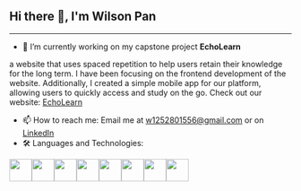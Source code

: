 ## Hi there 👋, I'm Wilson Pan

---
- 🔭 I’m currently working on my capstone project **EchoLearn**

a website that uses spaced repetition to help users retain their knowledge for the long term. I have been focusing on the frontend development of the website. Additionally, I created a simple mobile app for our platform, allowing users to quickly access and study on the go. Check out our website: [EchoLearn](https://www.echolearn.org/)

- 📫 How to reach me: Email me at [w1252801556@gmail.com](mailto:w1252801556@gmail.com) or on [LinkedIn](https://www.linkedin.com/in/wilson-pan-961099339)
- 🛠️ Languages and Technologies:

<img src="https://cdn.jsdelivr.net/gh/devicons/devicon/icons/javascript/javascript-original.svg" width="40" height="40"/><img src="https://cdn.jsdelivr.net/gh/devicons/devicon/icons/html5/html5-original.svg" width="40" height="40"/><img src="https://cdn.jsdelivr.net/gh/devicons/devicon/icons/css3/css3-original.svg" width="40" height="40"/><img src="https://cdn.jsdelivr.net/gh/devicons/devicon/icons/react/react-original.svg" width="40" height="40"/><img src="https://cdn.jsdelivr.net/gh/devicons/devicon/icons/django/django-plain.svg" width="40" height="40"/><img src="https://cdn.jsdelivr.net/gh/devicons/devicon/icons/csharp/csharp-original.svg" width="40" height="40"/><img src="https://cdn.jsdelivr.net/gh/devicons/devicon/icons/cplusplus/cplusplus-original.svg" width="40" height="40"/><img src="https://cdn.jsdelivr.net/gh/devicons/devicon/icons/mysql/mysql-original.svg" width="40" height="40"/>
